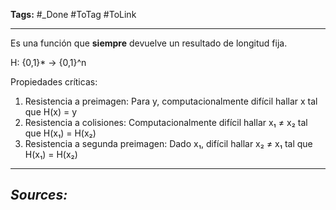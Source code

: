 **Tags:** #_Done 
#ToTag #ToLink 
- - -
Es una función que **siempre** devuelve un resultado de longitud fija. 

H: {0,1}* → {0,1}^n

Propiedades críticas:
1. Resistencia a preimagen: Para y, computacionalmente difícil hallar x tal que H(x) = y
2. Resistencia a colisiones: Computacionalmente difícil hallar x₁ ≠ x₂ tal que H(x₁) = H(x₂)
3. Resistencia a segunda preimagen: Dado x₁, difícil hallar x₂ ≠ x₁ tal que H(x₁) = H(x₂)

- - - 
## ***Sources:***
